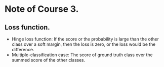 # Note of Course 3.

## Loss function.
- Hinge loss function: If the score or the probability is large than the other class over a soft margin, then the loss is zero, or the loss would be the difference.
- Multiple-classification case: The score of ground truth class over the summed score of the other classes.

